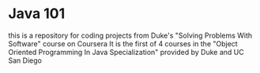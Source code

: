 # Java 101
this is a repository for coding projects from Duke's "Solving Problems With Software" course on Coursera
It is the first of 4 courses in the "Object Oriented Programming In Java Specialization" provided by Duke and UC San Diego
